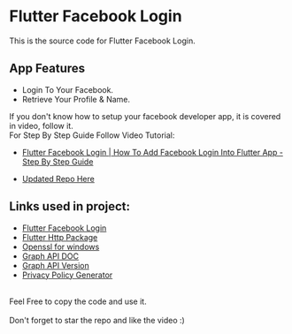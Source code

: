 # Flutter Facebook Login

This is the source code for Flutter Facebook Login.<br>

## App Features
- Login To Your Facebook.<br>
- Retrieve Your Profile & Name.<br>

If you don't know how to setup your facebook developer app, it is covered in video, follow it.<br>
For Step By Step Guide Follow Video Tutorial:

- [Flutter Facebook Login | How To Add Facebook Login Into Flutter App - Step By Step Guide](https://youtu.be/Q61d-Ag13eU)

- [Updated Repo Here](https://github.com/Amanullahgit/flutter-facebook-login/blob/flutter_facebook_auth/README.md)

## Links used in project:

- [Flutter Facebook Login](https://bit.ly/3lMjyGa)
- [Flutter Http Package](https://bit.ly/3lKsU5e)
- [Openssl for windows](https://bit.ly/33N1gOQ)
- [Graph API DOC](https://bit.ly/2VKT9xD)
- [Graph API Version](https://bit.ly/36JtfAP)
- [Privacy Policy Generator](https://bit.ly/2L4hiNC)
<br><br>

Feel Free to copy the code and use it.<br><br>
Don't forget to star the repo and like the video :)
